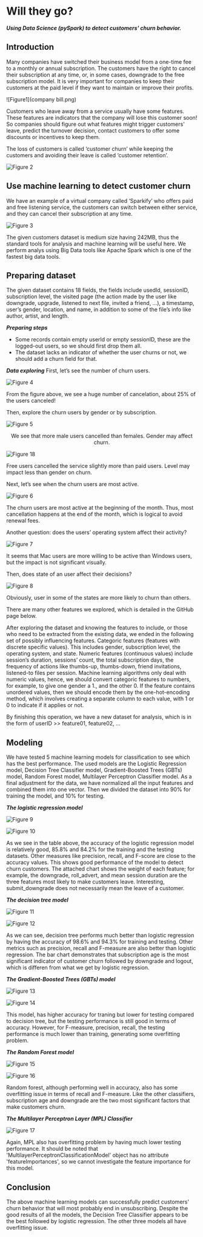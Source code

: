 # Will they go?

***Using Data Science (pySpark) to detect customers' churn behavior.***

## Introduction
Many companies have switched their business model from a one-time fee to a monthly or annual subscription. The customers have the right to cancel their subscription at any time, or, in some cases, downgrade to the free subscription model. It is very important for companies to keep their customers at the paid level if they want to maintain or improve their profits.

![Figure1](company bill.png)<p align = "center">

Customers who leave away from a service usually have some features. These features are indicators that the company will lose this customer soon! So companies should figure out what features might trigger customers' leave, predict the turnover decision, contact customers to offer some discounts or incentives to keep them. 

The loss of customers is called ‘customer churn’ while keeping the customers and avoiding their leave is called ‘customer retention’.

![Figure 2](fig2.png)<p align = "center">

## Use machine learning to detect customer churn
We have an example of a virtual company called ‘Sparkify’ who offers paid and free listening service, the customers can switch between either service, and they can cancel their subscription at any time.

![Figure 3](spark.png)<p align = "center">

The given customers dataset is medium size having 242MB, thus the standard tools for analysis and machine learning will  be useful here. We perform analys using Big Data tools like Apache Spark which is one of the fastest big data tools.

## Preparing dataset
The given dataset contains 18 fields, the fields include usedId, sessionID, subscription level, the visited page (the action made by the user like downgrade, upgrade, listened to next file, invited a friend, …), a timestamp, user’s gender, location, and name, in addition to some of the file’s info like author, artist, and length.

***Preparing steps***
* Some records contain empty userId or empty sessionID, these are the logged-out users, so we should first drop them all.
* The dataset lacks an indicator of whether the user churns or not, we should add a churn field for that.

***Data exploring***
First, let’s see the number of churn users.

![Figure 4](num_churns.png)<p align = "center">

From the figure above, we see a huge number of cancelation, about 25% of the users canceled!

Then, explore the churn users by gender or by subscription.

![Figure 5](category.png)<p align = "center">
We see that more male users cancelled than females. Gender may affect churn.

![Figure 18](level.png)<p align = "center">

Free users cancelled the service slightly more than paid users. Level may impact less than gender on churn.

Next, let’s see when the churn users are most active.

![Figure 6](day.png)<p align = "center">

The churn users are most active at the beginning of the month. Thus, most cancellation happens at the end of the month, which is logical to avoid renewal fees.

Another question: does the users’ operating system affect their activity?

![Figure 7](sys.png)<p align = "center">

It seems that Mac users are more willing to be active than Windows users, but the impact is not significant visually.

Then, does state of an user affect their decisions?

![Figure 8](state.png)<p align = "center">

Obviously, user in some of the states are more likely to churn than others.

There are many other features we explored, which is detailed in the GitHub page below.

After exploring the dataset and knowing the features to include, or those who need to be extracted from the existing data, we ended in the following set of possibly influencing features.
Categoric features (features with discrete specific values). This includes gender, subscription level, the operating system, and state. Numeric features (continuous values) include session’s duration, sessions’ count, the total subscription days, the frequency of actions like thumbs-up, thumbs-down, friend invitations, listened-to files per session. Machine learning algorithms only deal with numeric values, hence, we should convert categoric features to numbers, for example, to give one gender a 1., and the other 0. If the feature contains unordered values, then we should encode them by the one-hot-encoding method, which involves creating a separate column to each value, with 1 or 0 to indicate if it applies or not.

By finishing this operation, we have a new dataset for analysis, which is in the form of userID >> feature01, feature02, …

## Modeling
We have tested 5 machine learning models for classification to see which has the best performance. The used models are the Logistic Regression model, Decision Tree Classifier model, Gradient-Boosted Trees (GBTs) model, Random Forest model, Multilayer Perceptron Classifier model. As a final adjustment for the data, we have normalized all the input features and combined them into one vector. Then we divided the dataset into 90% for training the model, and 10% for testing.

***The logistic regression model***

![Figure 9](LR_table.png)<p align = "center">

![Figure 10](LR_fig.png)<p align = "center">

As we see in the table above, the accuracy of the logistic regression model is relatively good, 85.8% and 84.2% for the training and the testing datasets. Other measures like precision, recall, and F-score are close to the accuracy values. This shows good performance of the model to detect churn customers. The attached chart shows the weight of each feature; for example, the downgrade, roll_advert, and mean session duration are the three features most likely to make customers leave. Interesting, submit_downgrade does not necessarily mean the leave of a customer. 

***The decision tree model***

![Figure 11](DT_table.png)<p align = "center">

![Figure 12](DT_fig.png)<p align = "center">

As we can see, decision tree performs much better than logistic regression by having the accuracy of 98.6% and 94.3% for training and testing. Other metrics such as precision, recall and F-measure are also better than logistic regression. The bar chart demonstrates that subscription age is the most significant indicator of customer churn followed by downgrade and logout, which is differen from what we get by logistic regression. 

***The Gradient-Boosted Trees (GBTs) model***

![Figure 13](GB_table.png)<p align = "center">

![Figure 14](GB_fig.png)<p align = "center">

This model, has higher accuracy for traning but lower for testing compared to decision tree, but the testing performance is still good in terms of accuracy. However, for F-measure, precision, recall, the testing performance is much lower than training, generating some overfitting problem. 


***The Random Forest model***

![Figure 15](RF_table.png)<p align = "center">

![Figure 16](RF_fig.png)<p align = "center">

Random forest, although performing well in accuracy, also has some overfitting issue in terms of recall and F-measure. Like the other classifiers, subscription age and downgrade are the two most significant factors that make customers churn. 

***The Multilayer Perceptron Layer (MPL) Classifier***

![Figure 17](mlp.png)<p align = "center">

Again, MPL also has overfitting problem by having much lower testing performance. It should be noted that 'MultilayerPerceptronClassificationModel' object has no attribute 'featureImportances', so we cannot investigate the feature importance for this model. 

## Conclusion
The above machine learning models can successfully predict customers' churn behavior that will most probably end in unsubscribing. Despite the good results of all the models, the Decision Tree Classifier appears to be the best followed by logistic regression. The other three models all have overfitting issue.

